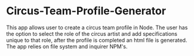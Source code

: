 # Circus-Team-Profile-Generator


This app allows user to create a circus team profile in Node. The user has the option to select the role of the circus artist and add specifications unique to that role, after the profile is completed an html file is generated. The app relies on file system and inquirer NPM's. 
